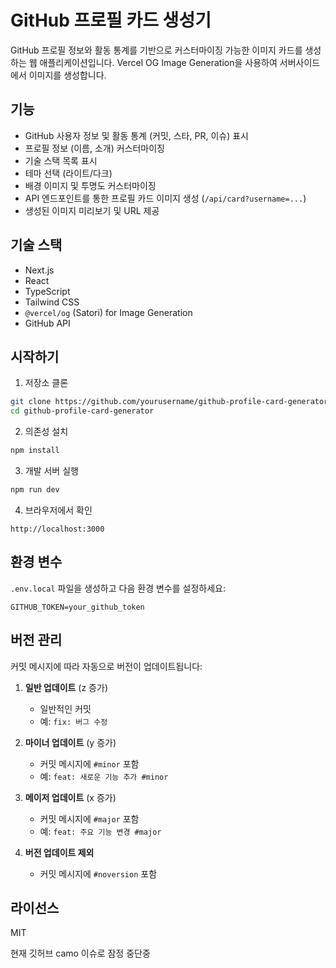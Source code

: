 # GitHub 프로필 카드 생성기

GitHub 프로필 정보와 활동 통계를 기반으로 커스터마이징 가능한 이미지 카드를 생성하는 웹 애플리케이션입니다. Vercel OG Image Generation을 사용하여 서버사이드에서 이미지를 생성합니다.

## 기능

- GitHub 사용자 정보 및 활동 통계 (커밋, 스타, PR, 이슈) 표시
- 프로필 정보 (이름, 소개) 커스터마이징
- 기술 스택 목록 표시
- 테마 선택 (라이트/다크)
- 배경 이미지 및 투명도 커스터마이징
- API 엔드포인트를 통한 프로필 카드 이미지 생성 (`/api/card?username=...`)
- 생성된 이미지 미리보기 및 URL 제공

## 기술 스택

- Next.js
- React
- TypeScript
- Tailwind CSS
- `@vercel/og` (Satori) for Image Generation
- GitHub API

## 시작하기

1. 저장소 클론
```bash
git clone https://github.com/yourusername/github-profile-card-generator.git
cd github-profile-card-generator
```

2. 의존성 설치
```bash
npm install
```

3. 개발 서버 실행
```bash
npm run dev
```

4. 브라우저에서 확인
```
http://localhost:3000
```

## 환경 변수

`.env.local` 파일을 생성하고 다음 환경 변수를 설정하세요:

```
GITHUB_TOKEN=your_github_token
```

## 버전 관리

커밋 메시지에 따라 자동으로 버전이 업데이트됩니다:

1. **일반 업데이트** (z 증가)
   - 일반적인 커밋
   - 예: `fix: 버그 수정`

2. **마이너 업데이트** (y 증가)
   - 커밋 메시지에 `#minor` 포함
   - 예: `feat: 새로운 기능 추가 #minor`

3. **메이저 업데이트** (x 증가)
   - 커밋 메시지에 `#major` 포함
   - 예: `feat: 주요 기능 변경 #major`

4. **버전 업데이트 제외**
   - 커밋 메시지에 `#noversion` 포함

## 라이선스

MIT

현재 깃허브 camo 이슈로 잠정 중단중
